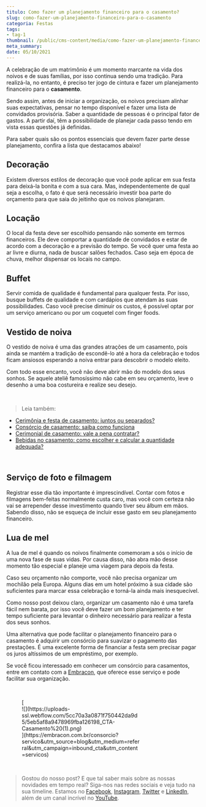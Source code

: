 ```yaml
---
titulo: Como fazer um planejamento financeiro para o casamento?
slug: como-fazer-um-planejamento-financeiro-para-o-casamento
categoria: Festas
tags:
- tag-1
thumbnail: /public/cms-content/media/como-fazer-um-planejamento-financeiro-para-o-casamento.jpeg
meta_summary: 
date: 05/10/2021
---
```

A celebração de um matrimônio é um momento marcante na vida dos noivos e de suas famílias, por isso continua sendo uma tradição. Para realizá-la, no entanto, é preciso ter jogo de cintura e fazer um planejamento financeiro para o **casamento**.

Sendo assim, antes de iniciar a organização, os noivos precisam alinhar suas expectativas, pensar no tempo disponível e fazer uma lista de convidados provisória. Saber a quantidade de pessoas é o principal fator de gastos. A partir daí, têm a possibilidade de planejar cada passo tendo em vista essas questões já definidas.

Para saber quais são os pontos essenciais que devem fazer parte desse planejamento, confira a lista que destacamos abaixo!

Decoração
---------

Existem diversos estilos de decoração que você pode aplicar em sua festa para deixá-la bonita e com a sua cara. Mas, independentemente de qual seja a escolha, o fato é que será necessário investir boa parte do orçamento para que saia do jeitinho que os noivos planejaram.

Locação
-------

O local da festa deve ser escolhido pensando não somente em termos financeiros. Ele deve comportar a quantidade de convidados e estar de acordo com a decoração e a previsão do tempo. Se você quer uma festa ao ar livre e diurna, nada de buscar salões fechados. Caso seja em época de chuva, melhor dispensar os locais no campo.

Buffet
------

Servir comida de qualidade é fundamental para qualquer festa. Por isso, busque buffets de qualidade e com cardápios que atendam às suas possibilidades. Caso você precise diminuir os custos, é possível optar por um serviço americano ou por um coquetel com finger foods.

Vestido de noiva
----------------

O vestido de noiva é uma das grandes atrações de um casamento, pois ainda se mantém a tradição de escondê-lo até a hora da celebração e todos ficam ansiosos esperando a noiva entrar para descobrir o modelo eleito.

Com todo esse encanto, você não deve abrir mão do modelo dos seus sonhos. Se aquele ateliê famosíssimo não cabe em seu orçamento, leve o desenho a uma boa costureira e realize seu desejo.

‍

> Leia também:

- [Cerimônia e festa de casamento: juntos ou separados?](https://www.embracon.com.br/blog/cerimonia-e-festa-de-casamento-juntos-ou-separados)
- [Consórcio de casamento: saiba como funciona](https://www.embracon.com.br/blog/consorcio-de-casamento-saiba-como-funciona)
- [Cerimonial de casamento: vale a pena contratar?](https://www.embracon.com.br/blog/cerimonial-de-casamento-vale-a-pena-contratar)
- [Bebidas no casamento: como escolher e calcular a quantidade adequada?](https://www.embracon.com.br/blog/bebidas-no-casamento-como-escolher-e-calcular-a-quantidade-adequada)

‍

Serviço de foto e filmagem
--------------------------

Registrar esse dia tão importante é imprescindível. Contar com fotos e filmagens bem-feitas normalmente custa caro, mas você com certeza não vai se arrepender desse investimento quando tiver seu álbum em mãos. Sabendo disso, não se esqueça de incluir esse gasto em seu planejamento financeiro.

Lua de mel
----------

A lua de mel é quando os noivos finalmente comemoram a sós o início de uma nova fase de suas vidas. Por causa disso, não abra mão desse momento tão especial e planeje uma viagem para depois da festa.

Caso seu orçamento não comporte, você não precisa organizar um mochilão pela Europa. Alguns dias em um hotel próximo à sua cidade são suficientes para marcar essa celebração e torná-la ainda mais inesquecível.

Como nosso post deixou claro, organizar um casamento não é uma tarefa fácil nem barata, por isso você deve fazer um bom planejamento e ter tempo suficiente para levantar o dinheiro necessário para realizar a festa dos seus sonhos.

Uma alternativa que pode facilitar o planejamento financeiro para o casamento é adquirir um consórcio para suavizar o pagamento das prestações. É uma excelente forma de financiar a festa sem precisar pagar os juros altíssimos de um empréstimo, por exemplo.

Se você ficou interessado em conhecer um consórcio para casamentos, entre em contato com a [Embracon](https://www.embracon.com.br/), que oferece esse serviço e pode facilitar sua organização.

‍

<figure class="w-richtext-figure-type-image w-richtext-align-center" style="max-width:310px">[<div>![](https://uploads-ssl.webflow.com/5cc70a3a0871f750442da9d5/5eb5af8a9478969fba126198_CTA-Casamento%20(1).png)</div>](https://embracon.com.br/consorcio?servico&utm_source=blog&utm_medium=referral&utm_campaign=inbound_cta&utm_content=servicos)</figure>‍

> Gostou do nosso post? E que tal saber mais sobre as nossas novidades em tempo real? Siga-nos nas redes sociais e veja tudo na sua timeline. Estamos no [Facebook](https://www.facebook.com/embracon/), [Instagram](https://www.instagram.com/embraconoficial/), [Twitter](https://twitter.com/embracon) e [LinkedIn](https://www.linkedin.com/company/1018875/), além de um canal incrível no [YouTube](https://www.youtube.com/channel/UCL-Y0mv9zc73Iek48NLUBzQ).

‍

‍
